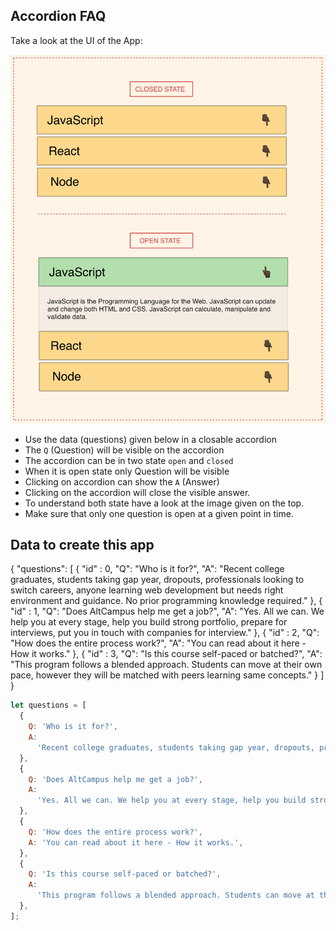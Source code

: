 ## Accordion FAQ

Take a look at the UI of the App:

![Accordion FAQ](../assets/accordion.png)

- Use the data (questions) given below in a closable accordion
- The `Q` (Question) will be visible on the accordion
- The accordion can be in two state `open` and `closed`
- When it is open state only Question will be visible
- Clicking on accordion can show the `A` (Answer)
- Clicking on the accordion will close the visible answer.
- To understand both state have a look at the image given on the top.
- Make sure that only one question is open at a given point in time.

## Data to create this app
{
    "questions": [
    { 
      "id" : 0,
      "Q": "Who is it for?",
      "A":
        "Recent college graduates, students taking gap year, dropouts, professionals looking to switch careers, anyone learning web development but needs right environment and guidance. No prior programming knowledge required."
    },
    {
      "id" : 1,
      "Q": "Does AltCampus help me get a job?",
      "A":
        "Yes. All we can. We help you at every stage, help you build strong portfolio, prepare for interviews, put you in touch with companies for interview."
    },
    {
      "id" : 2,
      "Q": "How does the entire process work?",
      "A": "You can read about it here - How it works."
    },
    {
      "id" : 3,
      "Q": "Is this course self-paced or batched?",
      "A":
        "This program follows a blended approach. Students can move at their own pace, however they will be matched with peers learning same concepts."
    }
  ]
}
```js
let questions = [
  {
    Q: 'Who is it for?',
    A:
      'Recent college graduates, students taking gap year, dropouts, professionals looking to switch careers, anyone learning web development but needs right environment and guidance. No prior programming knowledge required.',
  },
  {
    Q: 'Does AltCampus help me get a job?',
    A:
      'Yes. All we can. We help you at every stage, help you build strong portfolio, prepare for interviews, put you in touch with companies for interview.',
  },
  {
    Q: 'How does the entire process work?',
    A: 'You can read about it here - How it works.',
  },
  {
    Q: 'Is this course self-paced or batched?',
    A:
      'This program follows a blended approach. Students can move at their own pace, however they will be matched with peers learning same concepts.',
  },
];
```
